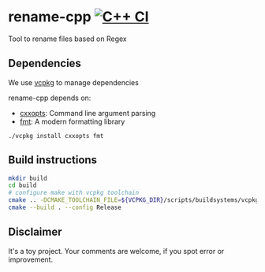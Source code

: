 # rename-cpp [![C++ CI](https://github.com/edmBernard/rename-cpp/workflows/C++%20CI/badge.svg?branch=master)](https://github.com/edmBernard/rename-cpp/actions)

Tool to rename files based on Regex

## Dependencies

We use [vcpkg](https://github.com/Microsoft/vcpkg) to manage dependencies

rename-cpp depends on:
- [cxxopts](https://github.com/jarro2783/cxxopts): Command line argument parsing
- [fmt](https://fmt.dev/latest/index.html): A modern formatting library

```
./vcpkg install cxxopts fmt
```

## Build instructions

```bash
mkdir build
cd build
# configure make with vcpkg toolchain
cmake .. -DCMAKE_TOOLCHAIN_FILE=${VCPKG_DIR}/scripts/buildsystems/vcpkg.cmake
cmake --build . --config Release
```

## Disclaimer

It's a toy project. Your comments are welcome, if you spot error or improvement.
